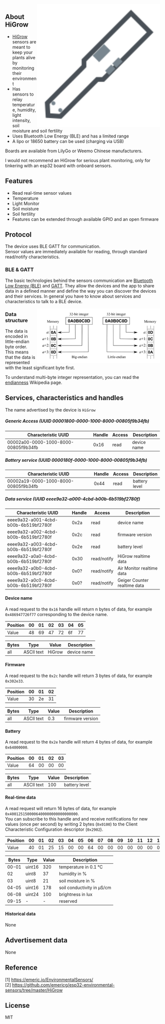 
<img src="higrow.svg" width="400px" alt="HiGrow" align="right" />

## About HiGrow

* [HiGrow]() sensors are meant to keep your plants alive by monitoring their environment
* Has sensors to relay temperature, humidity, light intensity, soil moisture and soil fertility
* Uses Bluetooth Low Energy (BLE) and has a limited range
* A lipo or 18650 battery can be used (charging via USB)

Boards are available from LilyGo or Weemo Chinese manufacturers.

I would not recommend an HiGrow for serious plant monitoring, only for tinkering with an esp32 board with onboard sensors.

## Features

* Read real-time sensor values
* Temperature
* Light Monitor
* Soil moisture
* Soil fertility
* Features can be extended through available GPIO and an open firmware

## Protocol

The device uses BLE GATT for communication.  
Sensor values are immediately available for reading, through standard read/notify characteristics.  

### BLE & GATT

The basic technologies behind the sensors communication are [Bluetooth Low Energy (BLE)](https://en.wikipedia.org/wiki/Bluetooth_Low_Energy) and [GATT](https://www.bluetooth.com/specifications/gatt).
They allow the devices and the app to share data in a defined manner and define the way you can discover the devices and their services.
In general you have to know about services and characteristics to talk to a BLE device.

<img src="endianness.png" width="400px" alt="Endianness" align="right" />

### Data structure

The data is encoded in little-endian byte order.  
This means that the data is represented with the least significant byte first.

To understand multi-byte integer representation, you can read the [endianness](https://en.wikipedia.org/wiki/Endianness) Wikipedia page.

## Services, characteristics and handles

The name advertised by the device is `HiGrow`

##### Generic Access (UUID 00001800-0000-1000-8000-00805f9b34fb)

| Characteristic UUID                  | Handle | Access      | Description                   |
| ------------------------------------ | ------ | ----------- | ----------------------------- |
| 00002a00-0000-1000-8000-00805f9b34fb | 0x16   | read        | device name                   |

##### Battery service (UUID 0000180f-0000-1000-8000-00805f9b34fb)

| Characteristic UUID                  | Handle | Access      | Description                   |
| ------------------------------------ | ------ | ----------- | ----------------------------- |
| 00002a19-0000-1000-8000-00805f9b34fb | 0x44   | read        | battery level                 |

##### Data service (UUID eeee9a32-a000-4cbd-b00b-6b519bf2780f)

| Characteristic UUID                  | Handle | Access      | Description                   |
| ------------------------------------ | ------ | ----------- | ----------------------------- |
| eeee9a32-a001-4cbd-b00b-6b519bf2780f | 0x2a   | read        | device name                   |
| eeee9a32-a002-4cbd-b00b-6b519bf2780f | 0x2c   | read        | firmware version              |
| eeee9a32-a003-4cbd-b00b-6b519bf2780f | 0x2e   | read        | battery level                 |
| eeee9a32-a0a0-4cbd-b00b-6b519bf2780f | 0x30   | read/notify | HiGrow realtime data          |
| eeee9a32-a0b0-4cbd-b00b-6b519bf2780f | 0x0?   | read/notify | Air Monitor realtime data     |
| eeee9a32-a0c0-4cbd-b00b-6b519bf2780f | 0x0?   | read/notify | Geiger Counter realtime data  |

#### Device name

A read request to the `0x16` handle will return n bytes of data, for example `0x486947726f77` corresponding to the device name.

| Position | 00 | 01 | 02 | 03 | 04 | 05 |
| -------- | -- | -- | -- | -- | -- | -- |
| Value    | 48 | 69 | 47 | 72 | 6f | 77 |

| Bytes | Type       | Value       | Description |
| ----- | ---------- | ----------- | ----------- |
| all   | ASCII text | HiGrow      | device name |

#### Firmware

A read request to the `0x2c` handle will return 3 bytes of data, for example `0x302e33`.

| Position | 00 | 01 | 02 |
| -------- | -- | -- | -- |
| Value    | 30 | 2e | 31 |

| Bytes | Type       | Value | Description        |
| ----- | ---------- | ----- | ------------------ |
| all   | ASCII text | 0.3   | firmware version   |

#### Battery

A read request to the `0x2e` handle will return 4 bytes of data, for example `0x64000000`.

| Position | 00 | 01 | 02 | 03 |
| -------- | -- | -- | -- | -- |
| Value    | 64 | 00 | 00 | 00 |

| Bytes | Type       | Value | Description        |
| ----- | ---------- | ----- | ------------------ |
| all   | ASCII text | 100   | battery level      |

#### Real-time data

A read request will return 16 bytes of data, for example `0x4001251500006400000000000000000`.  
You can subscribe to this handle and and receive notifications for new values (once per second) by writing 2 bytes (`0x0100`) to the Client Characteristic Configuration descriptor (`0x2902`).  

| Position | 00 | 01 | 02 | 03 | 04 | 05 | 06 | 07 | 08 | 09 | 10 | 11 | 12 | 13 | 14 | 15 |
| -------- | -- | -- | -- | -- | -- | -- | -- | -- | -- | -- | -- | -- | -- | -- | -- | -- |
| Value    | 40 | 01 | 25 | 15 | 00 | 00 | 64 | 00 | 00 | 00 | 00 | 00 | 00 | 00 | 00 | 00 |

| Bytes | Type       | Value | Description                |
| ----- | ---------- | ----- | -------------------------- |
| 00-01 | uint16     | 320   | temperature in 0.1 °C      |
| 02    | uint8      | 37    | humidity in %              |
| 03    | uint8      | 21    | soil moisture in %         |
| 04-05 | uint16     | 178   | soil conductivity in µS/cm |
| 06-08 | uint24     | 100   | brightness in lux          |
| 09-15 | -          | -     | reserved                   |

#### Historical data

None

## Advertisement data

None

## Reference

[1] https://emeric.io/EnvironmentalSensors/  
[2] https://github.com/emericg/esp32-environmental-sensors/tree/master/HiGrow  

## License

MIT
